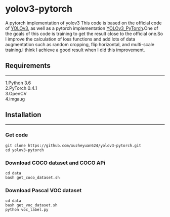 # yolov3-pytorch
A pytorch implementation of yolov3 
This code is based on the official code of [YOLOv3](https://github.com/pjreddie/darknet), as well as a pytorch implementation 
[YOLOv3_PyTorch](https://github.com/BobLiu20/YOLOv3_PyTorch).One of the goals of this code is training to get the result close
to the official one.So I improve the calculation of loss functions and add lots of data augmentation such as random cropping, 
flip horizontal, and multi-scale training.I think I achieve a good result when I did this improvement.
## Requirements
------------------------------------------------------------------------------------------------------------------------------
1.Python 3.6<br>
2.PyTorch 0.4.1<br>
3.OpenCV<br>
4.imgaug<br>

## Installation
--------------
### Get code
```
git clone https://github.com/xuzheyuan624/yolov3-pytorch.git
cd yolov3-pytorch
```
### Download COCO dataset and COCO APi
```
cd data
bash get_coco_dataset.sh
```
### Download Pascal VOC dataset
```
cd data
bash get_voc_dataset.sh
python voc_label.py
```
